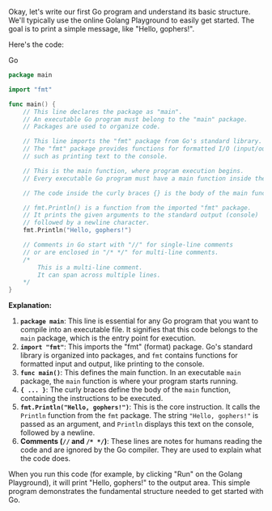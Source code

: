 Okay, let's write our first Go program and understand its basic structure. We'll typically use the online Golang Playground to easily get started. The goal is to print a simple message, like "Hello, gophers!".

Here's the code:

Go

```go
package main

import "fmt"

func main() {
	// This line declares the package as "main".
	// An executable Go program must belong to the "main" package.
	// Packages are used to organize code.

	// This line imports the "fmt" package from Go's standard library.
	// The "fmt" package provides functions for formatted I/O (input/output),
	// such as printing text to the console.

	// This is the main function, where program execution begins.
	// Every executable Go program must have a main function inside the main package.

	// The code inside the curly braces {} is the body of the main function.

	// fmt.Println() is a function from the imported "fmt" package.
	// It prints the given arguments to the standard output (console)
	// followed by a newline character.
	fmt.Println("Hello, gophers!")

	// Comments in Go start with "//" for single-line comments
	// or are enclosed in "/* */" for multi-line comments.
	/*
		This is a multi-line comment.
		It can span across multiple lines.
	*/
}

```

**Explanation:**

1. **`package main`**: This line is essential for any Go program that you want to compile into an executable file. It signifies that this code belongs to the `main` package, which is the entry point for execution.
2. **`import "fmt"`**: This imports the "fmt" (format) package. Go's standard library is organized into packages, and `fmt` contains functions for formatted input and output, like printing to the console.
3. **`func main()`**: This defines the main function. In an executable `main` package, the `main` function is where your program starts running.
4. **`{ ... }`**: The curly braces define the body of the `main` function, containing the instructions to be executed.
5. **`fmt.Println("Hello, gophers!")`**: This is the core instruction. It calls the `Println` function from the `fmt` package. The string `"Hello, gophers!"` is passed as an argument, and `Println` displays this text on the console, followed by a newline.
6. **Comments (`//` and `/* */`)**: These lines are notes for humans reading the code and are ignored by the Go compiler. They are used to explain what the code does.

When you run this code (for example, by clicking "Run" on the Golang Playground), it will print "Hello, gophers!" to the output area. This simple program demonstrates the fundamental structure needed to get started with Go.